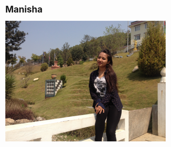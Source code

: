 Manisha
=======
![Image](https://github.com/manisha433/manisha433.github.io/blob/master/imm.JPG?raw=true)

